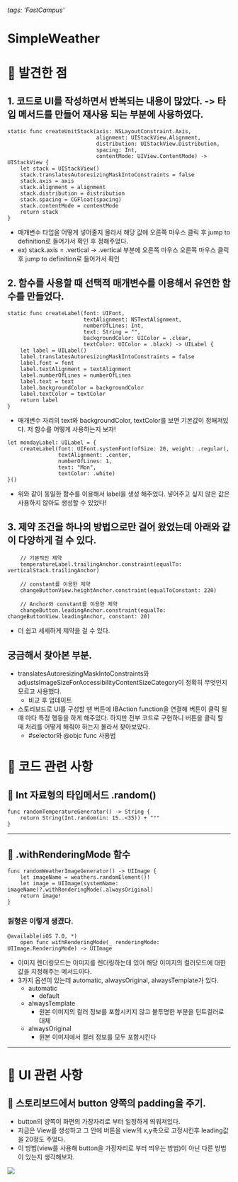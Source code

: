 ###### tags: 'FastCampus'
# SimpleWeather

# 📖 발견한 점
## 1. 코드로 UI를 작성하면서 반복되는 내용이 많았다. -> 타입 메서드를 만들어 재사용 되는 부분에 사용하였다.
```swift=
static func createUnitStack(axis: NSLayoutConstraint.Axis,
                            alignment: UIStackView.Alignment,
                            distribution: UIStackView.Distribution,
                            spacing: Int,
                            contentMode: UIView.ContentMode) -> UIStackView {
    let stack = UIStackView()
    stack.translatesAutoresizingMaskIntoConstraints = false
    stack.axis = axis
    stack.alignment = alignment
    stack.distribution = distribution
    stack.spacing = CGFloat(spacing)
    stack.contentMode = contentMode
    return stack
}
```

- 매개변수 타입을 어떻게 넣어줄지 몰라서 해당 값에 오른쪽 마우스 클릭 후 jump to definition로 들어가서 확인 후 정해주었다.
- ex) stack.axis = .vertical -> .vertical 부분에 오른쪽 마우스 오른쪽 마우스 클릭 후 jump to definition로 들어가서 확인

## 2. 함수를 사용할 때 선택적 매개변수를 이용해서 유연한 함수를 만들었다.
```swift=
static func createLabel(font: UIFont,
                        textAlignment: NSTextAlignment,
                        numberOfLines: Int,
                        text: String = "",
                        backgroundColor: UIColor = .clear,
                        textColor: UIColor = .black) -> UILabel {
    let label = UILabel()
    label.translatesAutoresizingMaskIntoConstraints = false
    label.font = font
    label.textAlignment = textAlignment
    label.numberOfLines = numberOfLines
    label.text = text
    label.backgroundColor = backgroundColor
    label.textColor = textColor
    return label
}
```
- 매개변수 자리의 text와 backgroundColor, textColor를 보면 기본값이 정해져있다. 저 함수를 어떻게 사용하는지 보자!
```swift=
let mondayLabel: UILabel = {
    createLabel(font: UIFont.systemFont(ofSize: 20, weight: .regular),
                textAlignment: .center,
                numberOfLines: 1,
                text: "Mon",
                textColor: .white)
}()
```
- 위와 같이 동일한 함수를 이용해서 label을 생성 해주었다. 넣어주고 싶지 않은 값은 사용하지 않아도 생성할 수 있었다!

## 3. 제약 조건을 하나의 방법으로만 걸어 왔었는데 아래와 같이 다양하게 걸 수 있다.
```swift=
    // 기본적인 제약
    temperatureLabel.trailingAnchor.constraint(equalTo: verticalStack.trailingAnchor)

    // constant를 이용한 제약
    changeButtonView.heightAnchor.constraint(equalToConstant: 220)

    // Anchor와 constant를 이용한 제약
    changeButton.leadingAnchor.constraint(equalTo: changeButtonView.leadingAnchor, constant: 20)
```
- 더 쉽고 세세하게 제약을 걸 수 있다.

## 궁금해서 찾아본 부분. 
- translatesAutoresizingMaskIntoConstraints와 adjustsImageSizeForAccessibilityContentSizeCategory이 정확히 무엇인지 모르고 사용했다.
    - 비교 후 업데이트
- 스토리보드로 UI를 구성할 땐 버튼에 IBAction function을 연결해 버튼이 클릭 될 때 마다 특정 행동을 하게 해주었다. 하지만 전부 코드로 구현하니 버튼을 클릭 할 때 처리를 어떻게 해줘야 하는지 몰라서 찾아보았다.
    - #selector와 @objc func 사용법






# 📖 코드 관련 사항
## 🍎 Int 자료형의 타입메서드 .random()

```swift=
func randomTemperatureGenerator() -> String {
    return String(Int.random(in: 15..<35)) + "°"
}
```

---
## 🍎 .withRenderingMode 함수

```swift=
func randomWeatherImageGenerator() -> UIImage {
    let imageName = weathers.randomElement()!
    let image = UIImage(systemName: imageName)?.withRenderingMode(.alwaysOriginal)
    return image!
}
```

### 원형은 이렇게 생겼다.
```swift=
@available(iOS 7.0, *)
    open func withRenderingMode(_ renderingMode: UIImage.RenderingMode) -> UIImage
```

- 이미지 렌더링모드는 이미지를 렌더링하는데 있어 해당 이미지의 컬러모드에 대한 값을 지정해주는 메서드이다.
- 3가지 옵션이 있는데 automatic, alwaysOriginal, alwaysTemplate가 있다.
    - automatic
        - default
    - alwaysTemplate
        - 원본 이미지의 컬러 정보를 포함시키지 않고 불투명한 부분을 틴트컬러로 대체
    - alwaysOriginal
        - 원본 이미지에서 컬러 정보를 모두 포함시킨다

---
# 📖 UI 관련 사항

## 🍎 스토리보드에서 button 양쪽의 padding을 주기.
- button의 양쪽이 화면의 가장자리로 부터 일정하게 띄워져있다.
- 지금은 View를 생성하고 그 안에 버튼을 view의 x,y축으로 고정시킨후 leading값을 20정도 주었다.
- 이 방법(view를 사용해 button을 가장자리로 부터 띄우는 방법)이 아닌 다른 방법이 있는지 생각해보자.

![](https://i.imgur.com/byzsxQK.png)

